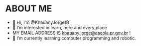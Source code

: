 # ABOUT ME
- 👋 Hi, I’m @KhauanyJorge1B
- 👀 I’m interested in learn, here and every place 
- MY EMAIL ADDRESS IS khauany.jorge@escola.pr.gov.br !
- 🌱 I’m currently learning  computer programming and robotic.


